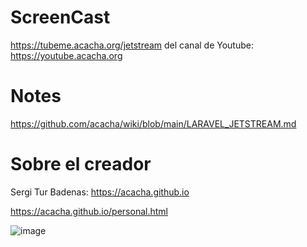 # ScreenCast

https://tubeme.acacha.org/jetstream del canal de Youtube: https://youtube.acacha.org

# Notes

https://github.com/acacha/wiki/blob/main/LARAVEL_JETSTREAM.md

# Sobre el creador

Sergi Tur Badenas: https://acacha.github.io

https://acacha.github.io/personal.html

![image](https://user-images.githubusercontent.com/4015406/140642856-33518fe4-5455-4830-be53-8bfe3cee41e2.png)
